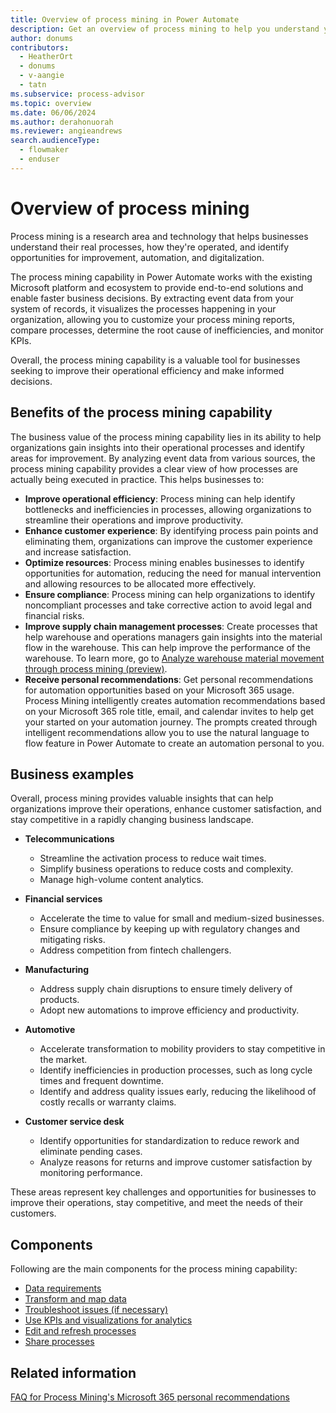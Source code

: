 ```yaml
---
title: Overview of process mining in Power Automate
description: Get an overview of process mining to help you understand your real processes, how they're operated, identify opportunities for improvement, and more.
author: donums
contributors:
  - HeatherOrt
  - donums
  - v-aangie  
  - tatn
ms.subservice: process-advisor
ms.topic: overview
ms.date: 06/06/2024
ms.author: derahonuorah
ms.reviewer: angieandrews
search.audienceType: 
  - flowmaker
  - enduser
---
```


# Overview of process mining

Process mining is a research area and technology that helps businesses understand their real processes, how they're operated, and identify opportunities for improvement, automation, and digitalization.

The process mining capability in Power Automate works with the existing Microsoft platform and ecosystem to provide end-to-end solutions and enable faster business decisions. By extracting event data from your system of records, it visualizes the processes happening in your organization, allowing you to customize your process mining reports, compare processes, determine the root cause of inefficiencies, and monitor KPIs.

Overall, the process mining capability is a valuable tool for businesses seeking to improve their operational efficiency and make informed decisions.

## Benefits of the process mining capability

The business value of the process mining capability lies in its ability to help organizations gain insights into their operational processes and identify areas for improvement. By analyzing event data from various sources, the process mining capability provides a clear view of how processes are actually being executed in practice. This helps businesses to:

- **Improve operational efficiency**: Process mining can help identify bottlenecks and inefficiencies in processes, allowing organizations to streamline their operations and improve productivity.
- **Enhance customer experience**: By identifying process pain points and eliminating them, organizations can improve the customer experience and increase satisfaction.
- **Optimize resources**: Process mining enables businesses to identify opportunities for automation, reducing the need for manual intervention and allowing resources to be allocated more effectively.
- **Ensure compliance**: Process mining can help organizations to identify noncompliant processes and take corrective action to avoid legal and financial risks.
- **Improve supply chain management processes**: Create processes that help warehouse and operations managers gain insights into the material flow in the warehouse. This can help improve the performance of the warehouse. To learn more, go to [Analyze warehouse material movement through process mining (preview)](/dynamics365/supply-chain/warehousing/warehouse-material-movement-analysis).
- **Receive personal recommendations**: Get personal recommendations for automation opportunities based on your Microsoft 365 usage. Process Mining intelligently creates automation recommendations based on your Microsoft 365 role title, email, and calendar invites to help get your started on your automation journey. The prompts created through intelligent recommendations allow you to use the natural language to flow feature in Power Automate to create an automation personal to you.

## Business examples

Overall, process mining provides valuable insights that can help organizations improve their operations, enhance customer satisfaction, and stay competitive in a rapidly changing business landscape.

- **Telecommunications**
    - Streamline the activation process to reduce wait times.
    -  Simplify business operations to reduce costs and complexity.
    - Manage high-volume content analytics.

- **Financial services**
    - Accelerate the time to value for small and medium-sized businesses.
    - Ensure compliance by keeping up with regulatory changes and mitigating risks.
    - Address competition from fintech challengers.

- **Manufacturing**
    - Address supply chain disruptions to ensure timely delivery of products.
    - Adopt new automations to improve efficiency and productivity.

- **Automotive**
    - Accelerate transformation to mobility providers to stay competitive in the market.
    - Identify inefficiencies in production processes, such as long cycle times and frequent downtime.
    - Identify and address quality issues early, reducing the likelihood of costly recalls or warranty claims.

- **Customer service desk**

    - Identify opportunities for standardization to reduce rework and eliminate pending cases.
    - Analyze reasons for returns and improve customer satisfaction by monitoring performance.

These areas represent key challenges and opportunities for businesses to improve their operations, stay competitive, and meet the needs of their customers.

## Components

Following are the main components for the process mining capability:

- [Data requirements](process-mining-processes-and-data.md#data-requirements)
- [Transform and map data](process-mining-transform.md)
- [Troubleshoot issues (if necessary)](process-mining-troubleshoot.md)
- [Use KPIs and visualizations for analytics](process-mining-visualize.md#use-kpis-and-visualizations-for-analytics)
- [Edit and refresh processes](process-mining-data-source.md)
- [Share processes](process-mining-share.md)

## Related information

[FAQ for Process Mining's Microsoft 365 personal recommendations](faqs-process-mining-m365-personal-recommendations.md)
